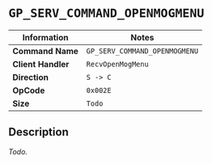 # `GP_SERV_COMMAND_OPENMOGMENU`

| Information               | Notes |
|---                        |---    |
| **Command Name**          | `GP_SERV_COMMAND_OPENMOGMENU` |
| **Client Handler**        | `RecvOpenMogMenu` |
| **Direction**             | `S -> C` |
| **OpCode**                | `0x002E` |
| **Size**                  | `Todo` |

## Description

_Todo._

